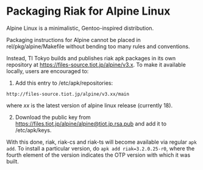 # Packaging Riak for Alpine Linux

Alpine Linux is a minimalistic, Gentoo-inspired distribution.

Packaging instructions for Alpine cannot be placed in
rel/pkg/alpine/Makefile without bending too many rules and
conventions.

Instead, TI Tokyo builds and publishes riak apk packages in its own
repository at https://files-source.tiot.jp/alpine/v3.x. To make it available locally,
users are encouraged to:

1. Add this entry to /etc/apk/repositories:

```
http://files-source.tiot.jp/alpine/v3.xx/main
```
where _xx_ is the latest version of alpine linux release (currently 18).

2. Download the public key from
https://files.tiot.jp/alpine/alpine@tiot.jp.rsa.pub and add it
to /etc/apk/keys.

With this done, riak, riak-cs and riak-ts will become available via
regular `apk add`. To install a particular version, do `apk add
riak=3.2.0.25-r0`, where the fourth element of the version indicates
the OTP version with which it was built.
